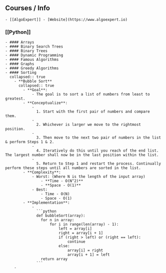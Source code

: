 ## Courses / Info
	- [[AlgoExpert]] - [Website](https://www.algoexpert.io)
### [[Python]]
	- #### Arrays
	- #### Binary Search Trees
	- #### Binary Trees
	- #### Dynamic Programming
	- #### Famous Algorithms
	- #### Graphs
	- #### Greedy Algorithms
	- #### Sorting
	  collapsed:: true
		- **Bubble Sort**
		  collapsed:: true
			- **Goal**:
				- The goal is to sort a list of numbers from least to greatest.
			- **Conceptualize**:
				-
				  1. Start with the first pair of numbers and compare them.
				-
				  2. Whichever is larger we move to the rightmost position.
				-
				  3. Then move to the next two pair of numbers in the list & perform Steps 1 & 2.
				-
				  4. Iteratively do this until you reach of the end list. The largest number shall now be in the last position within the list.
				-
				  5. Return to Step 1 and restart the process. Continually perform these steps until all numbers are sorted in the list.
			- **Complexity**:
				- Worst: (Where N is the length of the input array)
					- **Time - O(N^2)**
					- **Space - O(1)**
				- Best:
					- Time - O(N)
					- Space - O(1)
			- **Implementation**:
				-
				  ```python
				  def bubbleSort(array):
				  	for n in array:
				  		for i in range(len(array) - 1):
				  			left = array[i]
				  			right = array[i + 1]
				  			if (right > left) or (right == left):
				  				continue
				  			else:
				  				array[i] = right
				  				array[i + 1] = left
				  	return array
				  ```
		-
